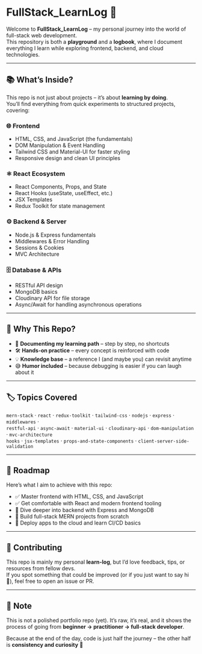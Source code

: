 # FullStack_LearnLog 🚀  

Welcome to **FullStack_LearnLog** – my personal journey into the world of full-stack web development.  
This repository is both a **playground** and a **logbook**, where I document everything I learn while exploring frontend, backend, and cloud technologies.  

---

## 📚 What’s Inside?
This repo is not just about projects – it’s about **learning by doing**.  
You’ll find everything from quick experiments to structured projects, covering:  

### 🌐 Frontend  
- HTML, CSS, and JavaScript (the fundamentals)  
- DOM Manipulation & Event Handling  
- Tailwind CSS and Material-UI for faster styling  
- Responsive design and clean UI principles  

### ⚛️ React Ecosystem  
- React Components, Props, and State  
- React Hooks (useState, useEffect, etc.)  
- JSX Templates  
- Redux Toolkit for state management  

### ⚙️ Backend & Server  
- Node.js & Express fundamentals  
- Middlewares & Error Handling  
- Sessions & Cookies  
- MVC Architecture  

### 🗄️ Database & APIs  
- RESTful API design  
- MongoDB basics  
- Cloudinary API for file storage  
- Async/Await for handling asynchronous operations  

---

## 🎯 Why This Repo?
- 📖 **Documenting my learning path** – step by step, no shortcuts  
- 🛠 **Hands-on practice** – every concept is reinforced with code  
- 💡 **Knowledge base** – a reference I (and maybe you) can revisit anytime  
- 😅 **Humor included** – because debugging is easier if you can laugh about it  

---

## 🏷️ Topics Covered
`mern-stack` · `react` · `redux-toolkit` · `tailwind-css` · `nodejs` · `express` · `middlewares` ·  
`restful-api` · `async-await` · `material-ui` · `cloudinary-api` · `dom-manipulation` · `mvc-architecture`  
`hooks` · `jsx-templates` · `props-and-state-components` · `client-server-side-validation`  

---

## 📌 Roadmap
Here’s what I aim to achieve with this repo:  
- ✅ Master frontend with HTML, CSS, and JavaScript  
- ✅ Get comfortable with React and modern frontend tooling  
- 🚧 Dive deeper into backend with Express and MongoDB  
- 🚧 Build full-stack MERN projects from scratch  
- 🚀 Deploy apps to the cloud and learn CI/CD basics  

---

## 🤝 Contributing
This repo is mainly my personal **learn-log**, but I’d love feedback, tips, or resources from fellow devs.  
If you spot something that could be improved (or if you just want to say hi 👋), feel free to open an issue or PR.  

---

## 📌 Note
This is not a polished portfolio repo (yet). It’s raw, it’s real, and it shows the process of going from **beginner → practitioner → full-stack developer**.  

Because at the end of the day, code is just half the journey – the other half is **consistency and curiosity** 🚀  
